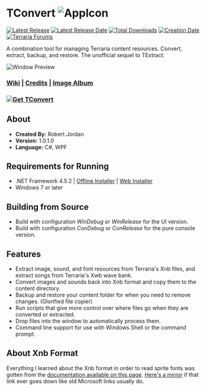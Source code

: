 # TConvert ![AppIcon](http://i.imgur.com/5WPwZ3W.png)

[![Latest Release](https://img.shields.io/github/release/trigger-death/TConvert.svg?style=flat&label=version)](https://github.com/trigger-death/TConvert/releases/latest)
[![Latest Release Date](https://img.shields.io/github/release-date-pre/trigger-death/TConvert.svg?style=flat&label=released)](https://github.com/trigger-death/TConvert/releases/latest)
[![Total Downloads](https://img.shields.io/github/downloads/trigger-death/TConvert/total.svg?style=flat)](https://github.com/trigger-death/TConvert/releases)
[![Creation Date](https://img.shields.io/badge/created-august%202017-A642FF.svg?style=flat)](https://github.com/trigger-death/TConvert/commit/81d10e01975c1974f73ee90089fa30d85e71370e)
[![Terraria Forums](https://img.shields.io/badge/terraria-forums-28A828.svg?style=flat)](https://forums.terraria.org/index.php?threads/61706/)

A combination tool for managing Terraria content resources. Convert, extract, backup, and restore. The unofficial sequel to TExtract.

![Window Preview](http://i.imgur.com/oTuVrGQ.png)

### [Wiki](https://github.com/trigger-death/TConvert/wiki) | [Credits](https://github.com/trigger-death/TConvert/wiki/Credits) | [Image Album](http://imgur.com/a/QaoPd)

### [![Get TConvert](http://i.imgur.com/4BGRFF0.png)](https://github.com/trigger-death/TConvert/releases/latest)

## About

* **Created By:** Robert Jordan
* **Version:** 1.0.1.0
* **Language:** C#, WPF

## Requirements for Running
* .NET Framework 4.5.2 | [Offline Installer](https://www.microsoft.com/en-us/download/details.aspx?id=42642) | [Web Installer](https://www.microsoft.com/en-us/download/details.aspx?id=42643)
* Windows 7 or later

## Building from Source
* Build with configuration *WinDebug* or *WinRelease* for the UI version.
* Build with configuration *ConDebug* or *ConRelease* for the pure console version.

## Features
* Extract image, sound, and font resources from Terraria's Xnb files, and extract songs from Terraria's Xwb wave bank.
* Convert images and sounds back into Xnb format and copy them to the content directory.
* Backup and restore your content folder for when you need to remove changes. (Glorified file copier)
* Run scripts that give more control over where files go when they are converted or extracted.
* Drop files into the window to automatically process them.
* Command line support for use with Windows Shell or the command prompt.

## About Xnb Format

Everything I learned about the Xnb format in order to read sprite fonts was gotten from the [documentation available on this page](http://xbox.create.msdn.com/en-us/sample/xnb_format). [Here's a mirror](http://www.mediafire.com/file/pf5dqw5dmup1msa/XNA_XNB_Format.zip) if that link ever goes down like old Microsoft links usually do.
